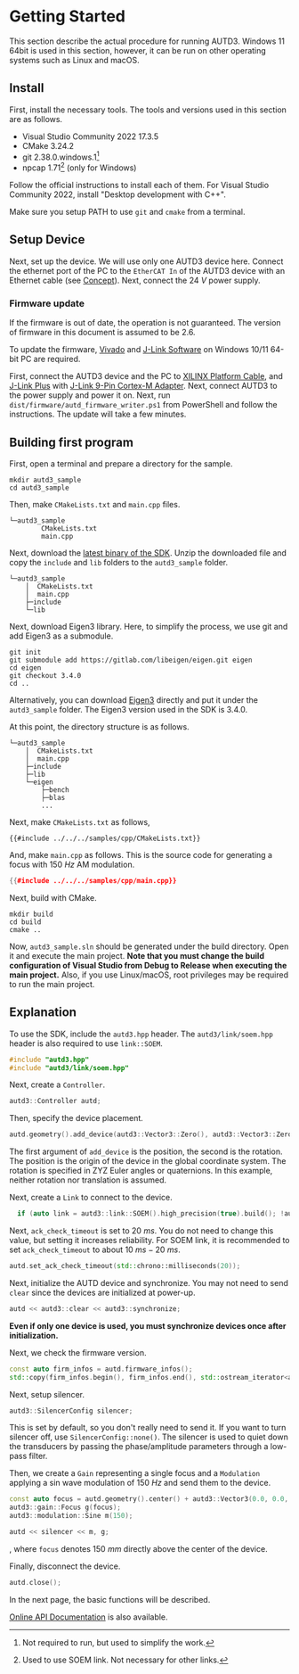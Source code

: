 # Getting Started

This section describe the actual procedure for running AUTD3.
Windows 11 64bit is used in this section, however, it can be run on other operating systems such as Linux and macOS.

## Install

First, install the necessary tools.
The tools and versions used in this section are as follows. 

- Visual Studio Community 2022 17.3.5
- CMake 3.24.2
- git 2.38.0.windows.1[^fn_git]
- npcap 1.71[^fn_npcap] (only for Windows)

Follow the official instructions to install each of them.
For Visual Studio Community 2022, install "Desktop development with C++".

Make sure you setup PATH to use `git` and `cmake` from a terminal. 

## Setup Device

Next, set up the device. 
We will use only one AUTD3 device here.
Connect the ethernet port of the PC to the `EtherCAT In` of the AUTD3 device with an Ethernet cable (see [Concept](concept.md)). Next, connect the $\SI{24}{V}$ power supply.

### Firmware update

If the firmware is out of date, the operation is not guaranteed. The version of firmware in this document is assumed to be 2.6.

To update the firmware, [Vivado](https://www.xilinx.com/products/design-tools/vivado.html) and [J-Link Software](https://www.segger.com/downloads/jlink/) on Windows 10/11 64-bit PC are required.

First, connect the AUTD3 device and the PC to [XILINX Platform Cable](https://www.xilinx.com/products/boards-and-kits/hw-usb-ii-g.html), and [J-Link Plus](https://www.segger.com/products/debug-probes/j-link/models/j-link-plus/) with [J-Link 9-Pin Cortex-M Adapter](https://www.segger-pocjapan.com/j-link-9-pin-cortex-m-adapter).
Next, connect AUTD3 to the power supply and power it on.
Next, run `dist/firmware/autd_firmware_writer.ps1` from PowerShell and follow the instructions.
The update will take a few minutes.


## Building first program

First, open a terminal and prepare a directory for the sample.

```
mkdir autd3_sample
cd autd3_sample
```

Then, make `CMakeLists.txt` and `main.cpp` files.

```
└─autd3_sample
        CMakeLists.txt
        main.cpp
```

Next, download the [latest binary of the SDK](https://github.com/shinolab/autd3/releases).
Unzip the downloaded file and copy the `include` and `lib` folders to the `autd3_sample` folder.

```
└─autd3_sample
    │  CMakeLists.txt
    │  main.cpp
    ├─include
    └─lib
```

Next, download Eigen3 library.
Here, to simplify the process, we use git and add Eigen3 as a submodule.

```
git init
git submodule add https://gitlab.com/libeigen/eigen.git eigen
cd eigen
git checkout 3.4.0
cd ..
```

Alternatively, you can download [Eigen3](https://gitlab.com/libeigen/eigen) directly and put it under the `autd3_sample` folder.
The Eigen3 version used in the SDK is 3.4.0.

At this point, the directory structure is as follows.

```
└─autd3_sample
    │  CMakeLists.txt
    │  main.cpp
    ├─include
    ├─lib
    └─eigen
        ├─bench
        ├─blas
        ...
```

Next, make `CMakeLists.txt` as follows,

```
{{#include ../../../samples/cpp/CMakeLists.txt}}
```

And, make `main.cpp` as follows.
This is the source code for generating a focus with $\SI{150}{Hz}$ AM modulation. 

```cpp
{{#include ../../../samples/cpp/main.cpp}}
```

Next, build with CMake.

```
mkdir build
cd build
cmake ..
```

Now, `autd3_sample.sln` should be generated under the build directory.
Open it and execute the main project.
**Note that you must change the build configuration of Visual Studio from Debug to Release when executing the main project.**
Also, if you use Linux/macOS, root privileges may be required to run the main project.

## Explanation

To use the SDK, include the `autd3.hpp` header.
The `autd3/link/soem.hpp` header is also required to use `link::SOEM`.

```cpp
#include "autd3.hpp"
#include "autd3/link/soem.hpp"
```

Next, create a `Controller`.

```cpp
autd3::Controller autd;
```

Then, specify the device placement.

```cpp
autd.geometry().add_device(autd3::Vector3::Zero(), autd3::Vector3::Zero());
```

The first argument of `add_device` is the position, the second is the rotation. 
The position is the origin of the device in the global coordinate system.
The rotation is specified in ZYZ Euler angles or quaternions. 
In this example, neither rotation nor translation is assumed.

Next, create a `Link` to connect to the device.

```cpp
  if (auto link = autd3::link::SOEM().high_precision(true).build(); !autd.open(std::move(link))) return -1;
```

Next, `ack_check_timeout` is set to $\SI{20}{ms}$. 
You do not need to change this value, but setting it increases reliability. 
For SOEM link, it is recommended to set `ack_check_timeout` to about $\SI{10}{ms}-\SI{20}{ms}$.

```cpp
autd.set_ack_check_timeout(std::chrono::milliseconds(20));
```

Next, initialize the AUTD device and synchronize.
You may not need to send `clear` since the devices are initialized at power-up.

```cpp
autd << autd3::clear << autd3::synchronize;
```

**Even if only one device is used, you must synchronize devices once after initialization.**

Next, we check the firmware version. 

```cpp
const auto firm_infos = autd.firmware_infos();
std::copy(firm_infos.begin(), firm_infos.end(), std::ostream_iterator<autd3::FirmwareInfo>(std::cout,"\n"));
```

Next, setup silencer.

```cpp
autd3::SilencerConfig silencer;
```

This is set by default, so you don't really need to send it.
If you want to turn silencer off, use `SilencerConfig::none()`.
The silencer is used to quiet down the transducers by passing the phase/amplitude parameters through a low-pass filter.

Then, we create a `Gain` representing a single focus and a `Modulation` applying a sin wave modulation of $\SI{150}{Hz}$ and send them to the device.

```cpp
const auto focus = autd.geometry().center() + autd3::Vector3(0.0, 0.0, 150.0);
autd3::gain::Focus g(focus);
autd3::modulation::Sine m(150);

autd << silencer << m, g;
```
, where `focus` denotes $\SI{150}{mm}$ directly above the center of the device.

Finally, disconnect the device.

```cpp
autd.close();
```

In the next page, the basic functions will be described.

[Online API Documentation](https://shinolab.github.io/autd3/api/index.html) is also available.

[^fn_git]: Not required to run, but used to simplify the work.

[^fn_npcap]: Used to use SOEM link. Not necessary for other links.
